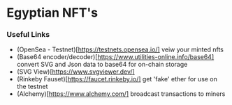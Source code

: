 # Egyptian NFT's

### Useful Links
- (OpenSea - Testnet)[https://testnets.opensea.io/] veiw your minted nfts
- (Base64 encoder/decoder)[https://www.utilities-online.info/base64] convert SVG and Json data to base64 for on-chain storage
- (SVG View)[https://www.svgviewer.dev/]
- (Rinkeby Fauset)[https://faucet.rinkeby.io/] get 'fake' ether for use on the testnet
- (Alchemy)[https://www.alchemy.com/] broadcast transactions to miners